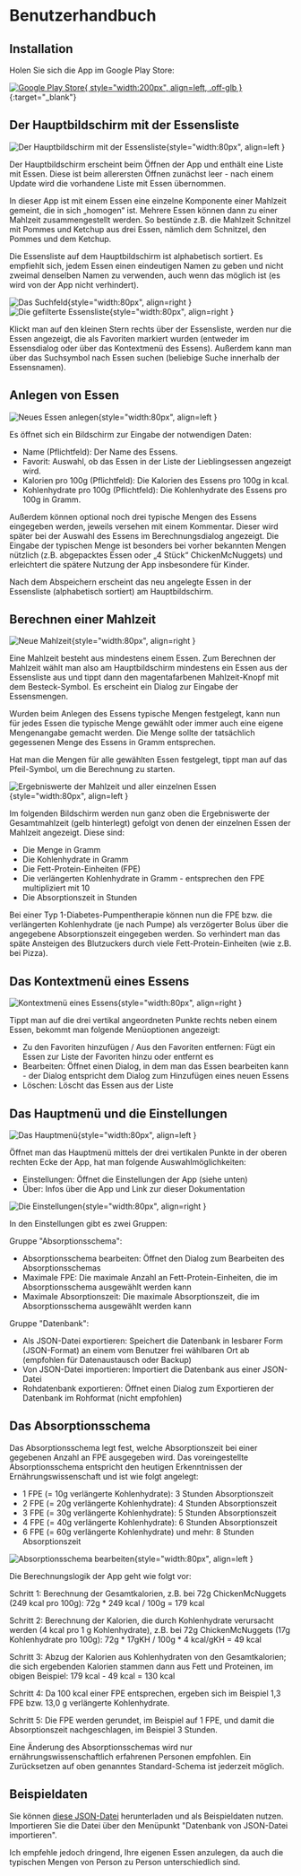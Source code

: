 # Benutzerhandbuch

## Installation

Holen Sie sich die App im Google Play Store:

[![Google Play Store](assets/images/googleplay.png){ style="width:200px", align=left, .off-glb }](https://play.google.com/store/apps/details?id=info.rueth.fpucalculator){:target="_blank"}

## Der Hauptbildschirm mit der Essensliste

![Der Hauptbildschirm mit der Essensliste](assets/images/MainActivity.png){style="width:80px", align=left }

Der Hauptbildschirm erscheint beim Öffnen der App und enthält eine Liste mit Essen. Diese ist beim allerersten Öffnen zunächst leer - nach einem Update wird die vorhandene Liste mit Essen übernommen.

In dieser App ist mit einem Essen eine einzelne Komponente einer Mahlzeit gemeint, die in sich „homogen“ ist. Mehrere Essen können dann zu einer Mahlzeit zusammengestellt werden. So bestünde z.B. die Mahlzeit Schnitzel mit Pommes und Ketchup aus drei Essen, nämlich dem Schnitzel, den Pommes und dem Ketchup.

Die Essensliste auf dem Hauptbildschirm ist alphabetisch sortiert. Es empfiehlt sich, jedem Essen einen eindeutigen Namen zu geben und nicht zweimal denselben Namen zu verwenden, auch wenn das möglich ist (es wird von der App nicht verhindert).

![Das Suchfeld](assets/images/MainActivity_search.png){style="width:80px", align=right }
![Die gefilterte Essensliste](assets/images/MainActivity_fav.png){style="width:80px", align=right }

Klickt man auf den kleinen Stern rechts über der Essensliste, werden nur die Essen angezeigt, die als Favoriten markiert wurden (entweder im Essensdialog oder über das Kontextmenü des Essens). Außerdem kann man über das Suchsymbol nach Essen suchen (beliebige Suche innerhalb der Essensnamen).

## Anlegen von Essen

![Neues Essen anlegen](assets/images/NewFoodActivity.png){style="width:80px", align=left }

Es öffnet sich ein Bildschirm zur Eingabe der notwendigen Daten:

- Name (Pflichtfeld): Der Name des Essens. 
- Favorit: Auswahl, ob das Essen in der Liste der Lieblingsessen angezeigt wird. 
- Kalorien pro 100g (Pflichtfeld): Die Kalorien des Essens pro 100g in kcal. 
- Kohlenhydrate pro 100g (Pflichtfeld): Die Kohlenhydrate des Essens pro 100g in Gramm. 

Außerdem können optional noch drei typische Mengen des Essens eingegeben werden, jeweils versehen mit einem Kommentar. Dieser wird später bei der Auswahl des Essens im Berechnungsdialog angezeigt. Die Eingabe der typischen Menge ist besonders bei vorher bekannten Mengen nützlich (z.B. abgepacktes Essen oder „4 Stück“ ChickenMcNuggets) und erleichtert die spätere Nutzung der App insbesondere für Kinder.

Nach dem Abspeichern erscheint das neu angelegte Essen in der Essensliste (alphabetisch sortiert) am Hauptbildschirm. 

## Berechnen einer Mahlzeit

![Neue Mahlzeit](assets/images/NewMealActivity.png){style="width:80px", align=right }

Eine Mahlzeit besteht aus mindestens einem Essen. Zum Berechnen der Mahlzeit wählt man also am Hauptbildschirm mindestens ein Essen aus der Essensliste aus und tippt dann den magentafarbenen Mahlzeit-Knopf mit dem Besteck-Symbol. Es erscheint ein Dialog zur Eingabe der Essensmengen.

Wurden beim Anlegen des Essens typische Mengen festgelegt, kann nun für jedes Essen die typische Menge gewählt oder immer auch eine eigene Mengenangabe gemacht werden. Die Menge sollte der tatsächlich gegessenen Menge des Essens in Gramm entsprechen.

Hat man die Mengen für alle gewählten Essen festgelegt, tippt man auf das Pfeil-Symbol, um die Berechnung zu starten.

![Ergebniswerte der Mahlzeit und aller einzelnen Essen](assets/images/CalcMealActivity.png){style="width:80px", align=left }

Im folgenden Bildschirm werden nun ganz oben die Ergebniswerte der Gesamtmahlzeit (gelb hinterlegt) gefolgt von denen der einzelnen Essen der Mahlzeit angezeigt. Diese sind:

- Die Menge in Gramm
- Die Kohlenhydrate in Gramm
- Die Fett-Protein-Einheiten (FPE)
- Die verlängerten Kohlenhydrate in Gramm - entsprechen den FPE multipliziert mit 10
- Die Absorptionszeit in Stunden

Bei einer Typ 1-Diabetes-Pumpentherapie können nun die FPE bzw. die verlängerten Kohlenhydrate (je nach Pumpe) als verzögerter Bolus über die angegebene Absorptionszeit eingegeben werden. So verhindert man das späte Ansteigen des Blutzuckers durch viele Fett-Protein-Einheiten (wie z.B. bei Pizza).

## Das Kontextmenü eines Essens

![Kontextmenü eines Essens](assets/images/FoodListContextMenu.png){style="width:80px", align=right }

Tippt man auf die drei vertikal angeordneten Punkte rechts neben einem Essen, bekommt man folgende Menüoptionen angezeigt:

- Zu den Favoriten hinzufügen / Aus den Favoriten entfernen: Fügt ein Essen zur Liste der Favoriten hinzu oder entfernt es
- Bearbeiten: Öffnet einen Dialog, in dem man das Essen bearbeiten kann - der Dialog entspricht dem Dialog zum Hinzufügen eines neuen Essens
- Löschen: Löscht das Essen aus der Liste

## Das Hauptmenü und die Einstellungen

![Das Hauptmenü](assets/images/MainMenu.png){style="width:80px", align=left }

Öffnet man das Hauptmenü mittels der drei vertikalen Punkte in der oberen rechten Ecke der App, hat man folgende Auswahlmöglichkeiten:

- Einstellungen: Öffnet die Einstellungen der App (siehe unten)
- Über: Infos über die App und Link zur dieser Dokumentation

![Die Einstellungen](assets/images/SettingsScreen.png){style="width:80px", align=right }

In den Einstellungen gibt es zwei Gruppen:

Gruppe "Absorptionsschema":

- Absorptionsschema bearbeiten: Öffnet den Dialog zum Bearbeiten des Absorptionsschemas
- Maximale FPE: Die maximale Anzahl an Fett-Protein-Einheiten, die im Absorptionsschema ausgewählt werden kann
- Maximale Absorptionszeit: Die maximale Absorptionszeit, die im Absorptionsschema ausgewählt werden kann

Gruppe "Datenbank":

- Als JSON-Datei exportieren: Speichert die Datenbank in lesbarer Form (JSON-Format) an einem vom Benutzer frei wählbaren Ort ab (empfohlen für Datenaustausch oder Backup)
- Von JSON-Datei importieren: Importiert die Datenbank aus einer JSON-Datei
- Rohdatenbank exportieren: Öffnet einen Dialog zum Exportieren der Datenbank im Rohformat (nicht empfohlen)

## Das Absorptionsschema

Das Absorptionsschema legt fest, welche Absorptionszeit bei einer gegebenen Anzahl an FPE ausgegeben wird. Das voreingestellte Absorptionsschema entspricht den heutigen Erkenntnissen der Ernährungswissenschaft und ist wie folgt angelegt:

- 1 FPE (= 10g verlängerte Kohlenhydrate): 3 Stunden Absorptionszeit
- 2 FPE (= 20g verlängerte Kohlenhydrate): 4 Stunden Absorptionszeit
- 3 FPE (= 30g verlängerte Kohlenhydrate): 5 Stunden Absorptionszeit
- 4 FPE (= 40g verlängerte Kohlenhydrate): 6 Stunden Absorptionszeit
- 6 FPE (= 60g verlängerte Kohlenhydrate) und mehr: 8 Stunden Absorptionszeit

![Absorptionsschema bearbeiten](assets/images/EditAbsorptionschemeActivity.png){style="width:80px", align=left }

Die Berechnungslogik der App geht wie folgt vor:

Schritt 1: Berechnung der Gesamtkalorien, z.B. bei 72g ChickenMcNuggets (249 kcal pro 100g): 72g * 249 kcal / 100g = 179 kcal

Schritt 2: Berechnung der Kalorien, die durch Kohlenhydrate verursacht werden (4 kcal pro 1 g Kohlenhydrate), z.B. bei 72g ChickenMcNuggets (17g Kohlenhydrate pro 100g): 72g * 17gKH / 100g * 4 kcal/gKH = 49 kcal

Schritt 3: Abzug der Kalorien aus Kohlenhydraten von den Gesamtkalorien; die sich ergebenden Kalorien stammen dann aus Fett und Proteinen, im obigen Beispiel: 179 kcal - 49 kcal = 130 kcal

Schritt 4: Da 100 kcal einer FPE entsprechen, ergeben sich im Beispiel 1,3 FPE bzw. 13,0 g verlängerte Kohlenhydrate.

Schritt 5: Die FPE werden gerundet, im Beispiel auf 1 FPE, und damit die Absorptionszeit nachgeschlagen, im Beispiel 3 Stunden.

Eine Änderung des Absorptionsschemas wird nur ernährungswissenschaftlich erfahrenen Personen empfohlen. Ein Zurücksetzen auf oben genanntes Standard-Schema ist jederzeit möglich.

## Beispieldaten

Sie können [diese JSON-Datei](assets/fpu_calculator_database.json) herunterladen und als Beispieldaten nutzen. Importieren Sie die Datei über den Menüpunkt "Datenbank von JSON-Datei importieren".

Ich empfehle jedoch dringend, Ihre eigenen Essen anzulegen, da auch die typischen Mengen von Person zu Person unterschiedlich sind.
